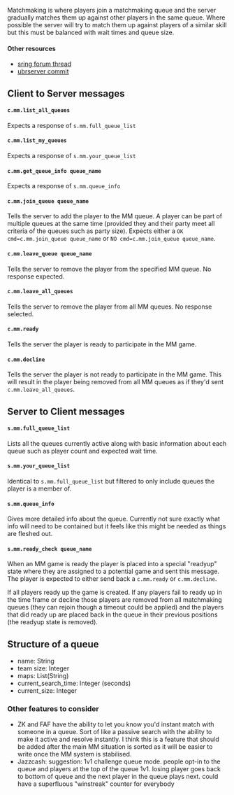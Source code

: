 Matchmaking is where players join a matchmaking queue and the server gradually matches them up against other players in the same queue. Where possible the server will try to match them up against players of a similar skill but this must be balanced with wait times and queue size.

#### Other resources
- [sring forum thread](https://springrts.com/phpbb/viewtopic.php?f=71&t=33072)
- [ubrserver commit](https://github.com/spring/uberserver/compare/master...gajop:master)

## Client to Server messages
#### `c.mm.list_all_queues`
Expects a response of `s.mm.full_queue_list`

#### `c.mm.list_my_queues`
Expects a response of `s.mm.your_queue_list`

#### `c.mm.get_queue_info queue_name`
Expects a response of `s.mm.queue_info`

#### `c.mm.join_queue queue_name`
Tells the server to add the player to the MM queue. A player can be part of multiple queues at the same time (provided they and their party meet all criteria of the queues such as party size). Expects either a `OK cmd=c.mm.join_queue queue_name` or `NO cmd=c.mm.join_queue queue_name`.

#### `c.mm.leave_queue queue_name`
Tells the server to remove the player from the specified MM queue. No response expected.

#### `c.mm.leave_all_queues`
Tells the server to remove the player from all MM queues. No response selected.

#### `c.mm.ready`
Tells the server the player is ready to participate in the MM game.

#### `c.mm.decline`
Tells the server the player is not ready to participate in the MM game. This will result in the player being removed from all MM queues as if they'd sent `c.mm.leave_all_queues`.

## Server to Client messages
#### `s.mm.full_queue_list`
Lists all the queues currently active along with basic information about each queue such as player count and expected wait time.

#### `s.mm.your_queue_list`
Identical to `s.mm.full_queue_list` but filtered to only include queues the player is a member of.

#### `s.mm.queue_info`
Gives more detailed info about the queue. Currently not sure exactly what info will need to be contained but it feels like this might be needed as things are fleshed out.

#### `s.mm.ready_check queue_name`
When an MM game is ready the player is placed into a special "readyup" state where they are assigned to a potential game and sent this message. The player is expected to either send back a `c.mm.ready` or `c.mm.decline`.

If all players ready up the game is created. If any players fail to ready up in the time frame or decline those players are removed from all matchmaking queues (they can rejoin though a timeout could be applied) and the players that did ready up are placed back in the queue in their previous positions (the readyup state is removed).

## Structure of a queue
- name: String
- team size: Integer
- maps: List(String)
- current_search_time: Integer (seconds)
- current_size: Integer

### Other features to consider
- ZK and FAF have the ability to let you know you'd instant match with someone in a queue. Sort of like a passive search with the ability to make it active and resolve instantly. I think this is a feature that should be added after the main MM situation is sorted as it will be easier to write once the MM system is stabilised.
- Jazzcash: suggestion: 1v1 challenge queue mode. people opt-in to the queue and players at the top of the queue 1v1. losing player goes back to bottom of queue and the next player in the queue plays next. could have a superfluous "winstreak" counter for everybody